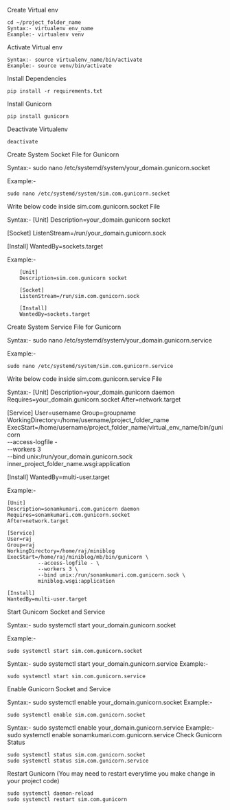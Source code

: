 
Create Virtual env

    cd ~/project_folder_name
    Syntax:- virtualenv env_name
    Example:- virtualenv venv
  
Activate Virtual env

    Syntax:- source virtualenv_name/bin/activate
    Example:- source venv/bin/activate

Install Dependencies

    pip install -r requirements.txt
  
Install Gunicorn

    pip install gunicorn
  
Deactivate Virtualenv

    deactivate


Create System Socket File for Gunicorn

Syntax:- sudo nano /etc/systemd/system/your_domain.gunicorn.socket

Example:- 

    sudo nano /etc/systemd/system/sim.com.gunicorn.socket
    

Write below code inside sim.com.gunicorn.socket File

Syntax:- 
[Unit]
Description=your_domain.gunicorn socket

[Socket]
ListenStream=/run/your_domain.gunicorn.sock

[Install]
WantedBy=sockets.target

Example:- 

        [Unit]
        Description=sim.com.gunicorn socket
        
        [Socket]
        ListenStream=/run/sim.com.gunicorn.sock
        
        [Install]
        WantedBy=sockets.target
        

Create System Service File for Gunicorn

Syntax:- sudo nano /etc/systemd/system/your_domain.gunicorn.service

Example:- 

    sudo nano /etc/systemd/system/sim.com.gunicorn.service
    

Write below code inside sim.com.gunicorn.service File

Syntax:-
[Unit]
Description=your_domain.gunicorn daemon
Requires=your_domain.gunicorn.socket
After=network.target

[Service]
User=username
Group=groupname
WorkingDirectory=/home/username/project_folder_name
ExecStart=/home/username/project_folder_name/virtual_env_name/bin/gunicorn \
          --access-logfile - \
          --workers 3 \
          --bind unix:/run/your_domain.gunicorn.sock \
          inner_project_folder_name.wsgi:application

[Install]
WantedBy=multi-user.target

Example:-

    [Unit]
    Description=sonamkumari.com.gunicorn daemon
    Requires=sonamkumari.com.gunicorn.socket
    After=network.target
    
    [Service]
    User=raj
    Group=raj
    WorkingDirectory=/home/raj/miniblog
    ExecStart=/home/raj/miniblog/mb/bin/gunicorn \
              --access-logfile - \
              --workers 3 \
              --bind unix:/run/sonamkumari.com.gunicorn.sock \
              miniblog.wsgi:application
    
    [Install]
    WantedBy=multi-user.target
    

Start Gunicorn Socket and Service

Syntax:- sudo systemctl start your_domain.gunicorn.socket

Example:- 

    sudo systemctl start sim.com.gunicorn.socket
    

Syntax:- sudo systemctl start your_domain.gunicorn.service
Example:- 

    sudo systemctl start sim.com.gunicorn.service
    
Enable Gunicorn Socket and Service

Syntax:- sudo systemctl enable your_domain.gunicorn.socket
Example:- 

    sudo systemctl enable sim.com.gunicorn.socket

Syntax:- sudo systemctl enable your_domain.gunicorn.service
Example:- sudo systemctl enable sonamkumari.com.gunicorn.service
Check Gunicorn Status

    sudo systemctl status sim.com.gunicorn.socket
    sudo systemctl status sim.com.gunicorn.service
    
Restart Gunicorn (You may need to restart everytime you make change in your project code)

    sudo systemctl daemon-reload
    sudo systemctl restart sim.com.gunicorn
